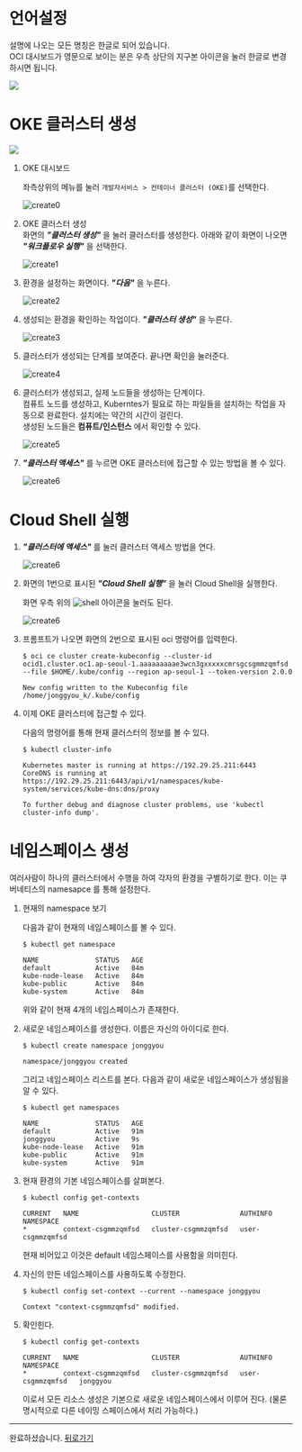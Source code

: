 # 언어설정

설명에 나오는 모든 명칭은 한글로 되어 있습니다.  
OCI 대시보드가 영문으로 보이는 분은 우측 상단의 지구본 아이콘을 눌러 한글로 변경하시면 됩니다.

![](images/language.png)

# OKE 클러스터 생성

![](images/step1.png)

1. OKE 대시보드

	좌측상위의 메뉴를 눌러 `개발자서비스 > 컨테이너 클러스터 (OKE)`를 선택한다.

	![create0](images/create0.png)

1. OKE 클러스터 생성  
	화면의 ***"클러스터 생성"*** 을 눌러 클러스터를 생성한다. 아래와 같이 화면이 나오면 ***"워크플로우 실행"*** 을 선택한다.

	![create1](images/create1.png)
	
1. 환경을 설정하는 화면이다. ***"다음"*** 을 누른다.

	![create2](images/create2.png)

1. 생성되는 환경을 확인하는 작업이다. ***"클러스터 생성"*** 을 누른다.

	![create3](images/create3.png)

1. 클러스터가 생성되는 단계를 보여준다. 끝나면 확인을 눌러준다.

	![create4](images/create4.png)

1. 클러스터가 생성되고, 실제 노드들을 생성하는 단계이다.   
	컴퓨트 노드를 생성하고, Kuberntes가 필요로 하는 파일들을 설치하는 작업을 자동으로 완료한다. 설치에는 약간의 시간이 걸린다.  
	생성된 노드들은 **컴퓨트/인스턴스** 에서 확인할 수 있다.

	![create5](images/create5.png)

1. ***"클러스터 액세스"*** 를 누르면 OKE 클러스터에 접근할 수 있는 방법을 볼 수 있다.

	![create6](images/create6.png)


# Cloud Shell 실행

1. ***"클러스터에 액세스"*** 를 눌러 클러스터 액세스 방법을 연다.

	![create6](images/shell1.png)

1. 화면의 1번으로 표시된 ***"Cloud Shell 실행"*** 을 눌러 Cloud Shell을 실행한다.

	화면 우측 위의 ![shell](images/shell-icon.png) 아이콘을 눌러도 된다.

	![create6](images/shell2.png)

1. 프롬프트가 나오면 화면의 2번으로 표시된 oci 명령어를 입력한다.
	~~~
	$ oci ce cluster create-kubeconfig --cluster-id ocid1.cluster.oc1.ap-seoul-1.aaaaaaaaae3wcn3gxxxxxcmrsgcsgmmzqmfsd --file $HOME/.kube/config --region ap-seoul-1 --token-version 2.0.0 

	New config written to the Kubeconfig file /home/jonggyou_k/.kube/config
	~~~

1. 이제 OKE 클러스터에 접근할 수 있다.  

	다음의 명령어를 통해 현재 클러스터의 정보를 볼 수 있다.
	~~~
	$ kubectl cluster-info

	Kubernetes master is running at https://192.29.25.211:6443
	CoreDNS is running at https://192.29.25.211:6443/api/v1/namespaces/kube-system/services/kube-dns:dns/proxy

	To further debug and diagnose cluster problems, use 'kubectl cluster-info dump'.
	~~~


# 네임스페이스 생성

여러사람이 하나의 클러스터에서 수행을 하여 각자의 환경을 구별하기로 한다. 이는 쿠버네티스의 namesapce 를 통해 설정한다.

1. 현재의 namespace 보기

	다음과 같이 현재의 네임스페이스를 볼 수 있다.
	~~~
	$ kubectl get namespace

	NAME              STATUS   AGE
	default           Active   84m
	kube-node-lease   Active   84m
	kube-public       Active   84m
	kube-system       Active   84m
	~~~~

	위와 같이 현재 4개의 네임스페이스가 존재한다.

1. 새로운 네임스페이스를 생성한다. 이름은 자신의 아이디로 한다.
	~~~
	$ kubectl create namespace jonggyou

	namespace/jonggyou created
	~~~

	그리고 네임스페이스 리스트를 본다. 다음과 같이 새로운 네임스페이스가 생성됨을 알 수 있다.
	~~~
	$ kubectl get namespaces

	NAME              STATUS   AGE
	default           Active   91m
	jonggyou          Active   9s
	kube-node-lease   Active   91m
	kube-public       Active   91m
	kube-system       Active   91m
	~~~

1. 현재 환경의 기본 네임스페이스를 살펴본다.
	~~~
	$ kubectl config get-contexts

	CURRENT   NAME                  CLUSTER               AUTHINFO           NAMESPACE
	*         context-csgmmzqmfsd   cluster-csgmmzqmfsd   user-csgmmzqmfsd   
	~~~
	현재 비어있고 이것은 default 네임스페이스를 사용함을 의미힌다.

1. 자신의 만든 네임스페이스를 사용하도록 수정한다.
	~~~
	$ kubectl config set-context --current --namespace jonggyou

	Context "context-csgmmzqmfsd" modified.
	~~~

1. 확인힌다.
	~~~
	$ kubectl config get-contexts

	CURRENT   NAME                  CLUSTER               AUTHINFO           NAMESPACE
	*         context-csgmmzqmfsd   cluster-csgmmzqmfsd   user-csgmmzqmfsd   jonggyou
	~~~

	이로서 모든 리소스 생성은 기본으로 새로운 네임스페이스에서 이루어 진다. (물론 명시적으로 다른 네이밍 스페이스에서 처리 가능하다.)


---
완료하셨습니다. <a href="javascript:history.back();">뒤로가기</a>